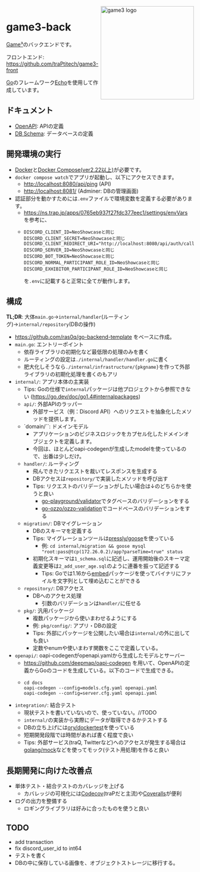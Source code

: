 <img src="https://github.com/traPtitech/game3-front/blob/main/public/favicon.svg" align="right" width="250" alt="game3 logo"/>

# game3-back

[Game³](https://game3.trap.games)のバックエンドです。

フロントエンド: <https://github.com/traPtitech/game3-front>

[Go](https://github.com/golang/go)のフレームワーク[Echo](https://github.com/labstack/echo)を使用して作成しています。

## ドキュメント
- [OpenAPI](https://github.com/traPtitech/game3-back/blob/main/docs/openapi.yaml): APIの定義
- [DB Schema](https://github.com/traPtitech/game3-back/blob/main/docs/db_schema.mmd): データベースの定義

## 開発環境の実行
- [Docker](https://www.docker.com/)と[Docker Compose(ver2.22以上)](https://docs.docker.com/compose/)が必要です。
- `docker compose watch`でアプリが起動し、以下にアクセスできます。
  - <http://localhost:8080/api/ping> (API)
  - <http://localhost:8081/> (Adminer: DBの管理画面)
- 認証部分を動かすためには`.env`ファイルで環境変数を定義する必要があります。
  - <https://ns.trap.jp/apps/0765eb937f27fdc377eec1/settings/envVars> を参考に、
  - ```
    DISCORD_CLIENT_ID=NeoShowcaseと同じ
    DISCORD_CLIENT_SECRET=NeoShowcaseと同じ
    DISCORD_CLIENT_REDIRECT_URI="http://localhost:8080/api/auth/callback"
    DISCORD_SERVER_ID=NeoShowcaseと同じ
    DISCORD_BOT_TOKEN=NeoShowcaseと同じ
    DISCORD_NORMAL_PARTICIPANT_ROLE_ID=NeoShowcaseと同じ
    DISCORD_EXHIBITOR_PARTICIPANT_ROLE_ID=NeoShowcaseと同じ
    ``` 
    を`.env`に記載すると正常に全てが動作します。

## 構成
**TL;DR**: 大体`main.go`→`internal/handler`(ルーティング)→`internal/repository`(DBの操作)
- https://github.com/ras0q/go-backend-template をベースに作成。
- `main.go`: エントリーポイント
  - 依存ライブラリの初期化など最低限の処理のみを書く
  - ルーティングの設定は`./internal/handler/handler.go`に書く
  - 肥大化しそうなら`./internal/infrastructure/{pkgname}`を作って外部ライブラリの初期化処理を書くのもアリ
- `internal/`: アプリ本体の主実装
  - Tips: Goの仕様で`internal`パッケージは他プロジェクトから参照できない (<https://go.dev/doc/go1.4#internalpackages>)
  - `api/`: 外部APIのラッパー
    - 外部サービス（例：Discord API）へのリクエストを抽象化したメソッドを提供します。
  - `domain/``: ドメインモデル
    - アプリケーションのビジネスロジックをカプセル化したドメインオブジェクトを定義します。
    - 今回は、ほとんどoapi-codegenが生成したmodelを使っているので、出番は少しだけ。
  - `handler/`: ルーティング
    - 飛んできたリクエストを裁いてレスポンスを生成する
    - DBアクセスは`repository/`で実装したメソッドを呼び出す
    - Tips: リクエストのバリデーションがしたい場合は↓のどちらかを使うと良い
      - [go-playground/validator](https://github.com/go-playground/validator)でタグベースのバリデーションをする
      - [go-ozzo/ozzo-validation](https://github.com/go-ozzo/ozzo-validation)でコードベースのバリデーションをする
  - `migration/`: DBマイグレーション
    - DBのスキーマを定義する
    - Tips: マイグレーションツールは[pressly/goose](https://github.com/pressly/goose)を使っている
      - 例: `cd internal/migration && goose mysql "root:pass@tcp(172.26.0.2)/app?parseTime=true" status`
    - 初期化スキーマは`1_schema.sql`に記述し、運用開始後のスキーマ定義変更等は`2_add_user_age.sql`のように連番を振って記述する
      - Tips: Goでは1.16から[embed](https://pkg.go.dev/embed)パッケージを使ってバイナリにファイルを文字列として埋め込むことができる
  - `repository/`: DBアクセス
    - DBへのアクセス処理
      - 引数のバリデーションは`handler/`に任せる
  - `pkg/`: 汎用パッケージ
    - 複数パッケージから使いまわせるようにする
    - 例: `pkg/config/`: アプリ・DBの設定
    - Tips: 外部にパッケージを公開したい場合は`internal/`の外に出しても良い
    - 定数やenumや使いまわす関数をここで定義している。
- `openapi/`: oapi-codegenがopenapi.yamlから生成したモデルとサーバー
  - https://github.com/deepmap/oapi-codegen を用いて、OpenAPIの定義からGoのコードを生成している。以下のコードで生成できる。
  - ```
    cd docs
    oapi-codegen --config=models.cfg.yaml openapi.yaml
    oapi-codegen --config=server.cfg.yaml openapi.yaml
    ```
- `integration/`: 結合テスト
  - 現状テストを書いていないので、使っていない。//TODO
  - `internal/`の実装から実際にデータが取得できるかテストする
  - DBの立ち上げには[ory/dockertest](https://github.com/ory/dockertest)を使っている
  - 短期開発段階では時間があれば書く程度で良い
  - Tips: 外部サービス(traQ, Twitterなど)へのアクセスが発生する場合は[golang/mock](https://github.com/golang/mock)などを使ってモック(テスト用処理)を作ると良い

## 長期開発に向けた改善点
- 単体テスト・結合テストのカバレッジを上げる
  - カバレッジの可視化には[Codecov](https://codecov.io)(traPだと主流)や[Coveralls](https://coveralls.io)が便利
- ログの出力を整備する
  - ロギングライブラリは好みに合ったものを使うと良い

## TODO
- add transaction
- fix discord_user_id to int64
- テストを書く
- DBの中に保存している画像を、オブジェクトストレージに移行する。
